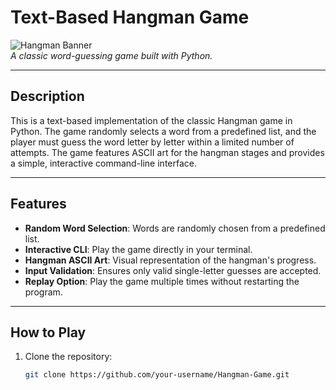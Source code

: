 # Text-Based Hangman Game

![Hangman Banner](https://via.placeholder.com/800x200.png?text=Hangman+Game+Banner)  
*A classic word-guessing game built with Python.*

---

## Description
This is a text-based implementation of the classic Hangman game in Python. The game randomly selects a word from a predefined list, and the player must guess the word letter by letter within a limited number of attempts. The game features ASCII art for the hangman stages and provides a simple, interactive command-line interface.

---

## Features
- **Random Word Selection**: Words are randomly chosen from a predefined list.
- **Interactive CLI**: Play the game directly in your terminal.
- **Hangman ASCII Art**: Visual representation of the hangman's progress.
- **Input Validation**: Ensures only valid single-letter guesses are accepted.
- **Replay Option**: Play the game multiple times without restarting the program.

---

## How to Play
1. Clone the repository:
   ```bash
   git clone https://github.com/your-username/Hangman-Game.git
